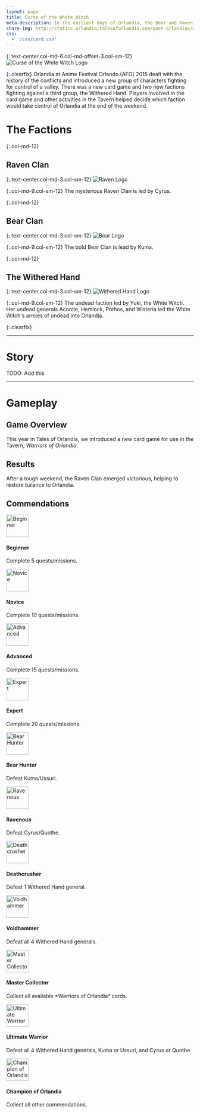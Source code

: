 ```yaml
---
layout: page
title: Curse of the White Witch
meta-description: In the earliest days of Orlandia, the Bear and Raven Clans lived at odds with each other. The presence of the mysterious Withered Hand has everyone on edge. What will happen next?
share-img: http://statics.orlandia.talesoforlandia.com/past-orlandias/witch/white-witch-logo.png
css:
  - '/css/card.css'
---
```


{:.text-center.col-md-6.col-md-offset-3.col-sm-12}
![Curse of the White Witch Logo][witch-logo]

{:.clearfix}
Orlandia at Anime Festival Orlando (AFO) 2015 dealt with the history of the conflicts and introduced a new group of characters fighting for control of a valley. There was a new card game and two new factions fighting against a third group, the Withered Hand. Players involved in the card game and other activities in the Tavern helped decide which faction would take control of Orlandia at the end of the weekend.

# The Factions

{:.col-md-12}

## Raven Clan

{:.text-center.col-md-3.col-sm-12}
![Raven Logo][raven]

{:.col-md-9.col-sm-12}
The mysterious Raven Clan is led by Cyrus.

{:.col-md-12}

## Bear Clan

{:.text-center.col-md-3.col-sm-12}
![Bear Logo][bear]

{:.col-md-9.col-sm-12}
The bold Bear Clan is lead by Kuma.

{:.col-md-12}

## The Withered Hand

{:.text-center.col-md-3.col-sm-12}
![Withered Hand Logo][withered-hand]

{:.col-md-9.col-sm-12}
The undead faction led by Yuki, the White Witch. Her undead generals Aconite, Hemlock, Pothos, and Wisteria led the White Witch's armies of undead into Orlandia.

{:.clearfix}

---

# Story

TODO: Add this

---

# Gameplay

## Game Overview

This year in Tales of Orlandia, we introduced a new card game for use in the Tavern, _Warriors of Orlandia_.

## Results

After a tough weekend, the Raven Clan emerged victorious, helping to restore balance to Orlandia.

## Commendations

<div class="row">
  <div class="col-md-3 col-sm-12">
    <div class="media">
      <span class="pull-left">
        <a href="http://statics.orlandia.talesoforlandia.com/past-orlandias/witch/commendations/beginner.png" target="_blank">
          <img class="media-object img-circle" src="http://statics.orlandia.talesoforlandia.com/past-orlandias/witch/commendations/beginner.png" height="60" alt="Beginner" />
        </a>
      </span>
      <div class="media-body">
        <h4 class="media-heading">Beginner</h4>
        <p>
          Complete 5 quests/missions.
        </p>
      </div>
    </div>
  </div>

  <div class="col-md-3 col-sm-12">
    <div class="media">
      <span class="pull-left">
        <a href="http://statics.orlandia.talesoforlandia.com/past-orlandias/witch/commendations/novice.png" target="_blank">
          <img class="media-object img-circle" src="http://statics.orlandia.talesoforlandia.com/past-orlandias/witch/commendations/novice.png" height="60" alt="Novice" />
        </a>
      </span>
      <div class="media-body">
        <h4 class="media-heading">Novice</h4>
        <p>
          Complete 10 quests/missions.
        </p>
      </div>
    </div>
  </div>

  <div class="col-md-3 col-sm-12">
    <div class="media">
      <span class="pull-left">
        <a href="http://statics.orlandia.talesoforlandia.com/past-orlandias/witch/commendations/advanced.png" target="_blank">
          <img class="media-object img-circle" src="http://statics.orlandia.talesoforlandia.com/past-orlandias/witch/commendations/advanced.png" height="60" alt="Advanced" />
        </a>
      </span>
      <div class="media-body">
        <h4 class="media-heading">Advanced</h4>
        <p>
          Complete 15 quests/missions.
        </p>
      </div>
    </div>
  </div>

  <div class="col-md-3 col-sm-12">
    <div class="media">
      <span class="pull-left">
        <a href="http://statics.orlandia.talesoforlandia.com/past-orlandias/witch/commendations/expert.png" target="_blank">
          <img class="media-object img-circle" src="http://statics.orlandia.talesoforlandia.com/past-orlandias/witch/commendations/expert.png" height="60" alt="Expert" />
        </a>
      </span>
      <div class="media-body">
        <h4 class="media-heading">Expert</h4>
        <p>
          Complete 20 quests/missions.
        </p>
      </div>
    </div>
  </div>
</div>

<div class="row">
  <div class="col-md-3 col-sm-12">
    <div class="media">
      <span class="pull-left">
        <a href="http://statics.orlandia.talesoforlandia.com/past-orlandias/witch/commendations/bear-hunter.png" target="_blank">
          <img class="media-object img-circle" src="http://statics.orlandia.talesoforlandia.com/past-orlandias/witch/commendations/bear-hunter.png" height="60" alt="Bear Hunter" />
        </a>
      </span>
      <div class="media-body">
        <h4 class="media-heading">Bear Hunter</h4>
        <p>
          Defeat Kuma/Ussuri.
        </p>
      </div>
    </div>
  </div>

  <div class="col-md-3 col-sm-12">
    <div class="media">
      <span class="pull-left">
        <a href="http://statics.orlandia.talesoforlandia.com/past-orlandias/witch/commendations/ravenous.png" target="_blank">
          <img class="media-object img-circle" src="http://statics.orlandia.talesoforlandia.com/past-orlandias/witch/commendations/ravenous.png" height="60" alt="Ravenous" />
        </a>
      </span>
      <div class="media-body">
        <h4 class="media-heading">Ravenous</h4>
        <p>
          Defeat Cyrus/Quothe.
        </p>
      </div>
    </div>
  </div>

  <div class="col-md-3 col-sm-12">
    <div class="media">
      <span class="pull-left">
        <a href="http://statics.orlandia.talesoforlandia.com/past-orlandias/witch/commendations/deathcrusher.png" target="_blank">
          <img class="media-object img-circle" src="http://statics.orlandia.talesoforlandia.com/past-orlandias/witch/commendations/deathcrusher.png" height="60" alt="Deathcrusher" />
        </a>
      </span>
      <div class="media-body">
        <h4 class="media-heading">Deathcrusher</h4>
        <p>
          Defeat 1 Withered Hand general.
        </p>
      </div>
    </div>
  </div>

  <div class="col-md-3 col-sm-12">
    <div class="media">
      <span class="pull-left">
        <a href="http://statics.orlandia.talesoforlandia.com/past-orlandias/witch/commendations/voidhammer.png" target="_blank">
          <img class="media-object img-circle" src="http://statics.orlandia.talesoforlandia.com/past-orlandias/witch/commendations/voidhammer.png" height="60" alt="Voidhammer" />
        </a>
      </span>
      <div class="media-body">
        <h4 class="media-heading">Voidhammer</h4>
        <p>
          Defeat all 4 Withered Hand generals.
        </p>
      </div>
    </div>
  </div>
</div>

<div class="row">
  <div class="col-md-4 col-sm-12">
    <div class="media">
      <span class="pull-left">
        <a href="http://statics.orlandia.talesoforlandia.com/past-orlandias/witch/commendations/master-collector.png" target="_blank">
          <img class="media-object img-circle" src="http://statics.orlandia.talesoforlandia.com/past-orlandias/witch/commendations/master-collector.png" height="60" alt="Master Collector" />
        </a>
      </span>
      <div class="media-body">
        <h4 class="media-heading">Master Collector</h4>
        <p>
          Collect all available *Warriors of Orlandia* cards.
        </p>
      </div>
    </div>
  </div>

  <div class="col-md-4 col-sm-12">
    <div class="media">
      <span class="pull-left">
        <a href="http://statics.orlandia.talesoforlandia.com/past-orlandias/witch/commendations/ultimate-warrior.png" target="_blank">
          <img class="media-object img-circle" src="http://statics.orlandia.talesoforlandia.com/past-orlandias/witch/commendations/ultimate-warrior.png" height="60" alt="Ultimate Warrior" />
        </a>
      </span>
      <div class="media-body">
        <h4 class="media-heading">Ultimate Warrior</h4>
        <p>
          Defeat all 4 Withered Hand generals, Kuma or Ussuri, and Cyrus or Quothe.
        </p>
      </div>
    </div>
  </div>

  <div class="col-md-4 col-sm-12">
    <div class="media">
      <span class="pull-left">
        <a href="http://statics.orlandia.talesoforlandia.com/past-orlandias/witch/commendations/champion.png" target="_blank">
          <img class="media-object img-circle" src="http://statics.orlandia.talesoforlandia.com/past-orlandias/witch/commendations/champion.png" height="60" alt="Champion of Orlandia" />
        </a>
      </span>
      <div class="media-body">
        <h4 class="media-heading">Champion of Orlandia</h4>
        <p>
          Collect all other commendations.
        </p>
      </div>
    </div>
  </div>
</div>

[witch-logo]: http://statics.orlandia.talesoforlandia.com/past-orlandias/witch/white-witch-logo.png
[raven]: http://statics.orlandia.talesoforlandia.com/past-orlandias/witch/raven-logo.png
[bear]: http://statics.orlandia.talesoforlandia.com/past-orlandias/witch/bear-logo.png
[withered-hand]: http://statics.orlandia.talesoforlandia.com/past-orlandias/witch/withered-hand-logo.png
